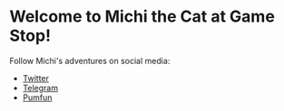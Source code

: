 <!DOCTYPE html>
<html lang="en">
<head>
    <meta charset="UTF-8">
    <meta name="viewport" content="width=device-width, initial-scale=1.0">
    <title>Michi the Cat at Game Stop</title>
</head>
<body>
    <h1>Welcome to Michi the Cat at Game Stop!</h1>
    <p>Follow Michi's adventures on social media:</p>
    <ul>
        <li><a href="https://twitter.com/your_twitter_handle" target="_blank">Twitter</a></li>
        <li><a href="https://telegram.org/your_telegram_handle" target="_blank">Telegram</a></li>
        <li><a href="https://pumfun.com/your_pumfun_profile" target="_blank">Pumfun</a></li>
    </ul>
</body>
</html>
